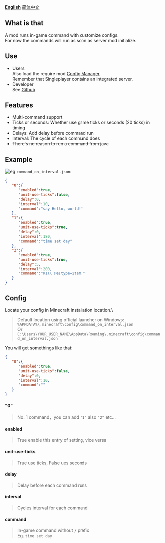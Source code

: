 **[English](/README.md)** [简体中文](https://github.com/FelixAgairu/command-on-interval/blob/main/README-zh_cn.md)
## What is that
A mod runs in-game command with customize configs.\
For now the commands will run as soon as server mod initialize.

## Use
- Users\
Also load the require mod [Config Manager](https://modrinth.com/mod/config-manager)\
Remember that Singleplayer contains an integrated server.
- Developer\
See [Github](https://github.com/FelixAgairu/command-on-interval)

## Features
- Multi-command support
- Ticks or seconds: Whether use game ticks or seconds (20 ticks) in timing
- Delays: Add delay before command run
- Interval: The cycle of each command does
- ~~There's no reason to run a command from java~~

## Example
![eg](https://cdn.modrinth.com/data/cached_images/50dbf240015376229c8493ce18401910cf1004d1_0.webp)
`command_on_interval.json`:
```json
{
   "0":{
      "enabled":true,
      "unit-use-ticks":false,
      "delay":0,
      "interval":10,
      "command":"say Hello, world!"
   },
   "1":{
      "enabled":true,
      "unit-use-ticks":true,
      "delay":0,
      "interval":180,
      "command":"time set day"
   },
   "2":{
      "enabled":true,
      "unit-use-ticks":true,
      "delay":5,
      "interval":200,
      "command":"kill @e[type=item]"
   }
}
```

## Config
Locate your config in Minecraft installation location.\
> Default location using official launcher on Windows:\
> `%APPDATA%\.minecraft\config\command_on_interval.json`\
> Or\
> `C:\Users\YOUR_USER_NAME\AppData\Roaming\.minecraft\config\command_on_interval.json`

You will get somethings like that:
```json
{
   "0":{
      "enabled":true,
      "unit-use-ticks":false,
      "delay":0,
      "interval":10,
      "command":""
   }
}
```

#### "0"
> No. 1 command，you can add `"1"` also `"2"` etc...

#### enabled
> True enable this entry of setting, vice versa

#### unit-use-ticks
> True use ticks, False ues seconds

#### delay
> Delay before each command runs

#### interval
> Cycles interval for each command

#### command
> In-game command without **`/`** prefix\
> Eg. `time set day`

